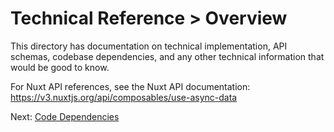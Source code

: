 # Technical Reference > Overview

This directory has documentation on technical implementation, API schemas, codebase dependencies, and any
other technical information that would be good to know.

For Nuxt API references, see the Nuxt API documentation: https://v3.nuxtjs.org/api/composables/use-async-data

Next: [Code Dependencies](./1.%20Code%20Dependencies.md)
